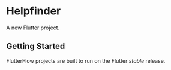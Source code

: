 # Helpfinder

A new Flutter project.

## Getting Started

FlutterFlow projects are built to run on the Flutter _stable_ release.
